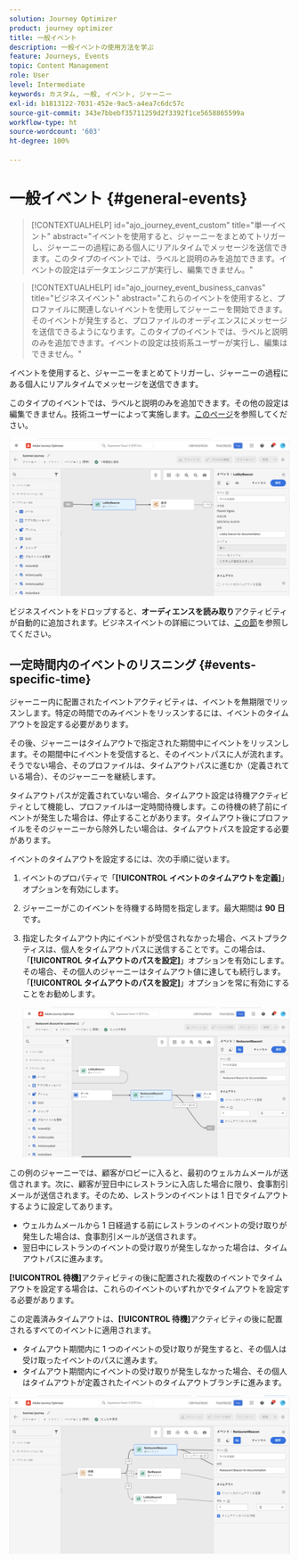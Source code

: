 ```yaml
---
solution: Journey Optimizer
product: journey optimizer
title: 一般イベント
description: 一般イベントの使用方法を学ぶ
feature: Journeys, Events
topic: Content Management
role: User
level: Intermediate
keywords: カスタム, 一般, イベント, ジャーニー
exl-id: b1813122-7031-452e-9ac5-a4ea7c6dc57c
source-git-commit: 343e7bbebf35711259d2f3392f1ce5658865599a
workflow-type: ht
source-wordcount: '603'
ht-degree: 100%

---
```


# 一般イベント {#general-events}

>[!CONTEXTUALHELP]
>id="ajo_journey_event_custom"
>title="単一イベント"
>abstract="イベントを使用すると、ジャーニーをまとめてトリガーし、ジャーニーの過程にある個人にリアルタイムでメッセージを送信できます。このタイプのイベントでは、ラベルと説明のみを追加できます。イベントの設定はデータエンジニアが実行し、編集できません。"

>[!CONTEXTUALHELP]
>id="ajo_journey_event_business_canvas"
>title="ビジネスイベント"
>abstract="これらのイベントを使用すると、プロファイルに関連しないイベントを使用してジャーニーを開始できます。そのイベントが発生すると、プロファイルのオーディエンスにメッセージを送信できるようになります。このタイプのイベントでは、ラベルと説明のみを追加できます。イベントの設定は技術系ユーザーが実行し、編集はできません。"

イベントを使用すると、ジャーニーをまとめてトリガーし、ジャーニーの過程にある個人にリアルタイムでメッセージを送信できます。

このタイプのイベントでは、ラベルと説明のみを追加できます。その他の設定は編集できません。技術ユーザーによって実施します。[このページ](../event/about-events.md)を参照してください。

![](assets/general-events.png)

ビジネスイベントをドロップすると、**オーディエンスを読み取り**&#x200B;アクティビティが自動的に追加されます。ビジネスイベントの詳細については、[この節](../event/about-events.md)を参照してください。

## 一定時間内のイベントのリスニング {#events-specific-time}

ジャーニー内に配置されたイベントアクティビティは、イベントを無期限でリッスンします。特定の時間でのみイベントをリッスンするには、イベントのタイムアウトを設定する必要があります。

その後、ジャーニーはタイムアウトで指定された期間中にイベントをリッスンします。その期間中にイベントを受信すると、そのイベントパスに人が流れます。そうでない場合、そのプロファイルは、タイムアウトパスに進むか（定義されている場合）、そのジャーニーを継続します。

タイムアウトパスが定義されていない場合、タイムアウト設定は待機アクティビティとして機能し、プロファイルは一定時間待機します。この待機の終了前にイベントが発生した場合は、停止することがあります。タイムアウト後にプロファイルをそのジャーニーから除外したい場合は、タイムアウトパスを設定する必要があります。

イベントのタイムアウトを設定するには、次の手順に従います。

1. イベントのプロパティで「**[!UICONTROL イベントのタイムアウトを定義]**」オプションを有効にします。

1. ジャーニーがこのイベントを待機する時間を指定します。最大期間は **90 日**&#x200B;です。

1. 指定したタイムアウト内にイベントが受信されなかった場合、ベストプラクティスは、個人をタイムアウトパスに送信することです。この場合は、「**[!UICONTROL タイムアウトのパスを設定]**」オプションを有効にします。その場合、その個人のジャーニーはタイムアウト値に達しても続行します。「**[!UICONTROL タイムアウトのパスを設定]**」オプションを常に有効にすることをお勧めします。

   ![](assets/event-timeout.png)

この例のジャーニーでは、顧客がロビーに入ると、最初のウェルカムメールが送信されます。次に、顧客が翌日中にレストランに入店した場合に限り、食事割引メールが送信されます。そのため、レストランのイベントは 1 日でタイムアウトするように設定してあります。

* ウェルカムメールから 1 日経過する前にレストランのイベントの受け取りが発生した場合は、食事割引メールが送信されます。
* 翌日中にレストランのイベントの受け取りが発生しなかった場合は、タイムアウトパスに進みます。

**[!UICONTROL 待機]**&#x200B;アクティビティの後に配置された複数のイベントでタイムアウトを設定する場合は、これらのイベントのいずれかでタイムアウトを設定する必要があります。

この定義済みタイムアウトは、**[!UICONTROL 待機]**&#x200B;アクティビティの後に配置されるすべてのイベントに適用されます。

* タイムアウト期間内に 1 つのイベントの受け取りが発生すると、その個人は受け取ったイベントのパスに進みます。
* タイムアウト期間内にイベントの受け取りが発生しなかった場合、その個人はタイムアウトが定義されたイベントのタイムアウトブランチに進みます。

![](assets/event-timeout-group.png)
